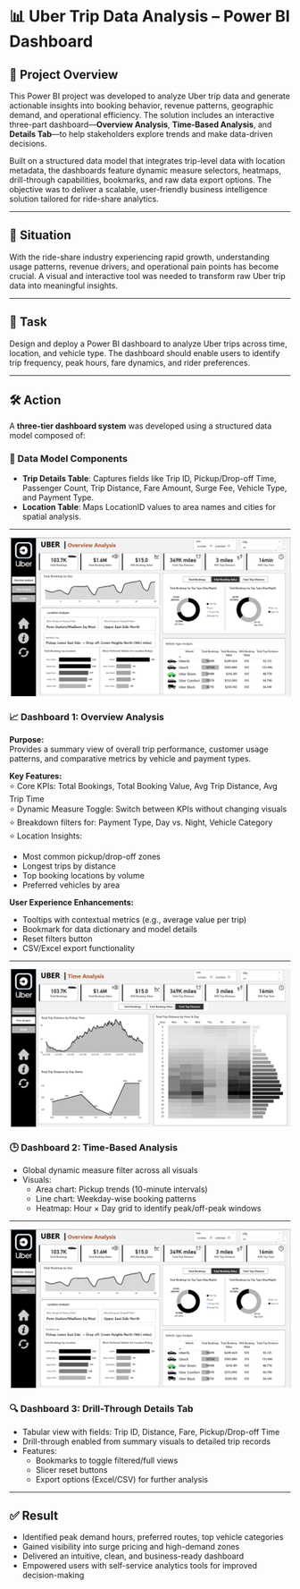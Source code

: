 # 📊 Uber Trip Data Analysis – Power BI Dashboard

## 🚀 Project Overview  
This Power BI project was developed to analyze Uber trip data and generate actionable insights into booking behavior, revenue patterns, geographic demand, and operational efficiency. The solution includes an interactive three-part dashboard—**Overview Analysis**, **Time-Based Analysis**, and **Details Tab**—to help stakeholders explore trends and make data-driven decisions.

Built on a structured data model that integrates trip-level data with location metadata, the dashboards feature dynamic measure selectors, heatmaps, drill-through capabilities, bookmarks, and raw data export options. The objective was to deliver a scalable, user-friendly business intelligence solution tailored for ride-share analytics.

---

## 📍 Situation  
With the ride-share industry experiencing rapid growth, understanding usage patterns, revenue drivers, and operational pain points has become crucial. A visual and interactive tool was needed to transform raw Uber trip data into meaningful insights.

---

## 🎯 Task  
Design and deploy a Power BI dashboard to analyze Uber trips across time, location, and vehicle type. The dashboard should enable users to identify trip frequency, peak hours, fare dynamics, and rider preferences.

---

## 🛠️ Action  

A **three-tier dashboard system** was developed using a structured data model composed of:

### 🔹 Data Model Components
- **Trip Details Table**: Captures fields like Trip ID, Pickup/Drop-off Time, Passenger Count, Trip Distance, Fare Amount, Surge Fee, Vehicle Type, and Payment Type.  
- **Location Table**: Maps LocationID values to area names and cities for spatial analysis.

---
![image alt](https://github.com/pratikd2605/Power-BI-UBER-TRIP/blob/61d51c193a0399fc39c9ea14f6862d199df59ba0/OverviewAnalysis.png)
### 📈 Dashboard 1: Overview Analysis

**Purpose:**  
Provides a summary view of overall trip performance, customer usage patterns, and comparative metrics by vehicle and payment types.

**Key Features:**  
⭐ Core KPIs: Total Bookings, Total Booking Value, Avg Trip Distance, Avg Trip Time  
⭐ Dynamic Measure Toggle: Switch between KPIs without changing visuals  
⭐ Breakdown filters for: Payment Type, Day vs. Night, Vehicle Category  
⭐ Location Insights:
- Most common pickup/drop-off zones  
- Longest trips by distance  
- Top booking locations by volume  
- Preferred vehicles by area  

**User Experience Enhancements:**  
- Tooltips with contextual metrics (e.g., average value per trip)  
- Bookmark for data dictionary and model details  
- Reset filters button  
- CSV/Excel export functionality
 

---
![image alt](https://github.com/pratikd2605/Power-BI-UBER-TRIP/blob/182349c4f56b58d68a463692f330d35193355332/TimeAnalysis.png)
### 🕒 Dashboard 2: Time-Based Analysis  
- Global dynamic measure filter across all visuals  
- Visuals:
  - Area chart: Pickup trends (10-minute intervals)  
  - Line chart: Weekday-wise booking patterns  
  - Heatmap: Hour × Day grid to identify peak/off-peak windows  

---
![image alt](https://github.com/pratikd2605/Power-BI-UBER-TRIP/blob/61d51c193a0399fc39c9ea14f6862d199df59ba0/OverviewAnalysis.png)
### 🔍 Dashboard 3: Drill-Through Details Tab  
- Tabular view with fields: Trip ID, Distance, Fare, Pickup/Drop-off Time  
- Drill-through enabled from summary visuals to detailed trip records  
- Features:
  - Bookmarks to toggle filtered/full views  
  - Slicer reset buttons  
  - Export options (Excel/CSV) for further analysis  

---

## ✅ Result  
- Identified peak demand hours, preferred routes, top vehicle categories  
- Gained visibility into surge pricing and high-demand zones  
- Delivered an intuitive, clean, and business-ready dashboard  
- Empowered users with self-service analytics tools for improved decision-making  
